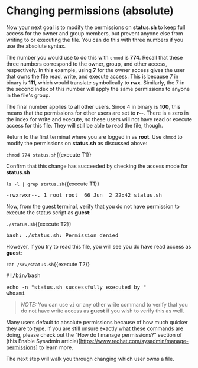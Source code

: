 # Changing permissions (absolute)

Now your next goal is to modify the permissions on __status.sh__ to keep
full access for the owner and group members,
but prevent anyone else from writing to or executing the file. You can do this
with three numbers if you use the absolute syntax.

The number you would use to do this with `chmod` is __774__.
Recall that these three numbers correspond to the owner, group, and other
access, respectively. In this example, using __7__ for the owner access gives
the user that owns the file read, write, and execute access. This is because 7
in binary is __111__, which would translate symbolically to __rwx__.
Similarly, the 7 in the second index of this number will apply the same
permissions to anyone in the file's group.

The final number applies to all other users.
Since 4 in binary is __100__, this means that the permissions for other users are
set to __r--__. There is a zero in the index for write and execute,
so these users will not have read or execute access for this file. They will
still be able to read the file, though.

Return to the first terminal where you are logged in as __root__. Use `chmod`
to modify the permissions on __status.sh__ as discussed above:

`chmod 774 status.sh`{{execute T1}}

Confirm that this change has succeeded by checking the access mode for __status.sh__

`ls -l | grep status.sh`{{execute T1}}

<pre class=file>
-rwxrwxr--. 1 root root  66 Jun  2 22:42 status.sh
</pre>

Now, from the guest terminal, verify that you do not have permission to
execute the status script as __guest__:

`./status.sh`{{execute T2}}

<pre class=file>
bash: ./status.sh: Permission denied
</pre>

However, if you try to read this file, you will see you do have
read access as __guest__:

`cat /srv/status.sh`{{execute T2}}

<pre class=file>
#!/bin/bash

echo -n "status.sh successfully executed by "
whoami
</pre>

>_NOTE:_ You can use `vi` or any other write command to verify that
you do not have write access as __guest__ if you wish to verify this as well.

Many users default to absolute permissions because of how much quicker they
are to type. If you are still unsure exactly what these commands are doing,
please check out the “How do I manage permissions?” section of (this Enable Sysadmin article)[https://www.redhat.com/sysadmin/manage-permissions] to learn more.

The next step will walk you through changing which user owns a file.
